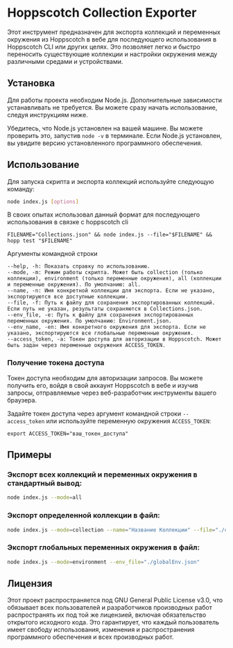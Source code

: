 # Hoppscotch Collection Exporter

Этот инструмент предназначен для экспорта коллекций и переменных окружения из Hoppscotch в вебе для последующего использования в Hoppscotch CLI или других целях. Это позволяет легко и быстро переносить существующие коллекции и настройки окружения между различными средами и устройствами.

## Установка

Для работы проекта необходим Node.js. Дополнительные зависимости устанавливать не требуется. Вы можете сразу начать использование, следуя инструкциям ниже.

Убедитесь, что Node.js установлен на вашей машине. Вы можете проверить это, запустив `node -v` в терминале. Если Node.js установлен, вы увидите версию установленного программного обеспечения.

## Использование

Для запуска скрипта и экспорта коллекций используйте следующую команду:

```bash
node index.js [options]
```

В своих опытах использовал данный формат для последующего использования в связке с hoppscotch cli

`FILENAME="Collections.json" && node index.js --file="$FILENAME" && hopp test "$FILENAME"`

Аргументы командной строки

    --help, -h: Показать справку по использованию.
    --mode, -m: Режим работы скрипта. Может быть collection (только коллекции), environment (только переменные окружения), all (коллекции и переменные окружения). По умолчанию: all.
    --name, -n: Имя конкретной коллекции для экспорта. Если не указано, экспортируются все доступные коллекции.
    --file, -f: Путь к файлу для сохранения экспортированных коллекций. Если путь не указан, результаты сохраняются в Collections.json.
    --env_file, -e: Путь к файлу для сохранения экспортированных переменных окружения. По умолчанию: Environment.json.
    --env_name, -en: Имя конкретного окружения для экспорта. Если не указано, экспортируются все глобальные переменные окружения.
    --access_token, -a: Токен доступа для авторизации в Hoppscotch. Может быть задан через переменные окружения ACCESS_TOKEN.

### Получение токена доступа

Токен доступа необходим для авторизации запросов. Вы можете получить его, войдя в свой аккаунт Hoppscotch в вебе и изучив запросы, отправляемые через веб-разработчик инструменты вашего браузера.

Задайте токен доступа через аргумент командной строки `--access_token` или используйте переменную окружения `ACCESS_TOKEN`:

`export ACCESS_TOKEN="ваш_токен_доступа"`

## Примеры

### Экспорт всех коллекций и переменных окружения в стандартный вывод:

```bash
node index.js --mode=all
```

### Экспорт определенной коллекции в файл:

```bash
node index.js --mode=collection --name="Название Коллекции" --file="./collections.json"
```

### Экспорт глобальных переменных окружения в файл:

```bash
node index.js --mode=environment --env_file="./globalEnv.json"
```

## Лицензия

Этот проект распространяется под GNU General Public License v3.0, что обязывает всех пользователей и разработчиков производных работ распространять их под той же лицензией, включая обязательство открытого исходного кода. Это гарантирует, что каждый пользователь имеет свободу использования, изменения и распространения программного обеспечения и всех производных работ.
